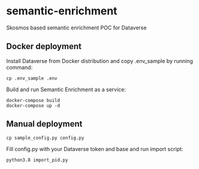 # semantic-enrichment
Skosmos based semantic enrichment POC for Dataverse

## Docker deployment
Install Dataverse from Docker distribution and copy .env_sample by running command:
```
cp .env_sample .env
```
Build and run Semantic Enrichment as a service:
```
docker-compose build
docker-compose up -d
```
## Manual deployment
```
cp sample_config.py config.py
```
Fill config.py with your Dataverse token and base and run import script:
```
python3.8 import_pid.py
```
